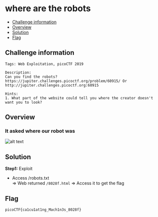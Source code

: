 # where are the robots
- [Challenge information](#challenge-information)
- [Overview](#overview)
- [Solution](#solution)
- [Flag](#flag)
## Challenge information
```text
Tags: Web Exploitation, picoCTF 2019

Description: 
Can you find the robots?
https://jupiter.challenges.picoctf.org/problem/60915/ Or 
http://jupiter.challenges.picoctf.org:60915

Hints: 
1. What part of the website could tell you where the creator doesn't want you to look?
```
## Overview
### It asked where our robot was
![alt text](/CTF/picoCTF/Static/Images/where_are_the_robots/image.png)
## Solution
**Step1:** Exploit  
* Access /robots.txt  
=> Web returned `/8028f.html` => Access it to get the flag
## Flag
`picoCTF{ca1cu1at1ng_Mach1n3s_8028f}`